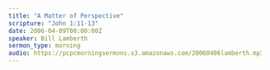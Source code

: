 ```yaml
---
title: "A Matter of Perspective"
scripture: "John 1:11-13"
date: 2006-04-09T00:00:00Z
speaker: Bill Lamberth
sermon_type: morning
audio: https://pcpcmorningsermons.s3.amazonaws.com/20060406lamberth.mp3 
---
```



